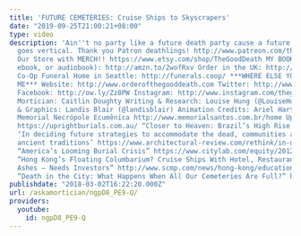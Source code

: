 ```yaml
---
title: 'FUTURE CEMETERIES: Cruise Ships to Skyscrapers'
date: "2019-09-25T21:00:21+08:00"
type: video
description: 'Ain''t no party like a future death party cause a future death party
  goes vertical. Thank you Patron deathlings! http://www.patreon.com/thegooddeath
  Our Store with MERCH!! https://www.etsy.com/shop/TheGoodDeath MY BOOK IS HERE (hardcover,
  ebook, or audiobook): http://amzn.to/2wofRxv Order in the UK: http://amzn.to/2x2Z2aL
  Co-Op Funeral Home in Seattle: http://funerals.coop/ ***WHERE ELSE YOU CAN FIND
  ME*** Website: http://www.orderofthegooddeath.com Twitter: http://www.twitter.com/thegooddeath
  Facebook: http://ow.ly/Zz8PW Instagram: http://www.instagram.com/thegooddeath ***CREDITS***
  Mortician: Caitlin Doughty Writing & Research: Louise Hung (@LouiseHung1) Editor
  & Graphics: Landis Blair (@landisblair) Animation Credits: Ariel Hart ***READ MORE***
  Memorial Necrópole Ecumênica http://www.memorialsantos.com.br/home Upright Burials
  https://uprightburials.com.au/ “Closer to Heaven: Brazil’s High Rise Cemetery” https://www.hindustantimes.com/world/closer-to-heaven-brazil-s-high-rise-cemetery/story-cbg00498sp17C2Pa04yOkI.html
  ‘In deciding future strategies to accommodate the dead, communities are adapting
  ancient traditions’ https://www.architectural-review.com/rethink/in-deciding-future-strategies-to-accommodate-the-dead-communities-are-adapting-ancient-traditions/10014290.article
  “America’s Looming Burial Crisis” https://www.citylab.com/equity/2012/10/americas-looming-burial-crisis/3752/
  “Hong Kong’s Floating Columbarium? Cruise Ships With Hotel, Restaurants – Human
  Ashes – Needs Investors” http://www.scmp.com/news/hong-kong/education-community/article/2023756/whatever-floats-your-boat-cruise-ship-hotel
  “Death in the City: What Happens When All Our Cemeteries Are Full?” https://www.theguardian.com/cities/2015/jan/21/death-in-the-city-what-happens-cemeteries-full-cost-dying'
publishdate: "2018-03-02T16:22:20.000Z"
url: /askamortician/ngpD8_PE9-Q/
providers:
  youtube:
    id: ngpD8_PE9-Q
---
```

